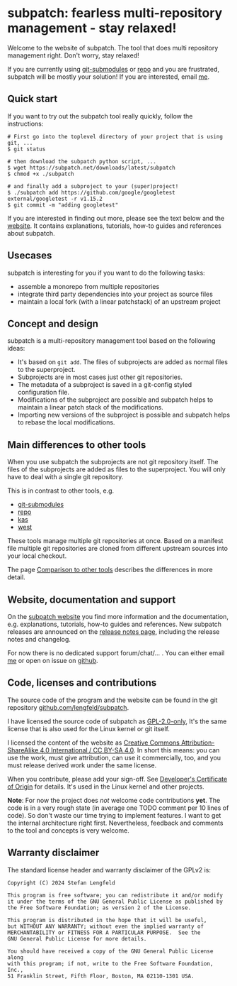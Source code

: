 # subpatch: fearless multi-repository management - stay relaxed!

Welcome to the website of subpatch. The tool that does multi repository
management right. Don't worry, stay relaxed!

If you are currently using
[git-submodules](https://git-scm.com/book/en/v2/Git-Tools-Submodules) or
[repo](https://gerrit.googlesource.com/git-repo/+/HEAD/README.md) and you are
frustrated, subpatch  will be mostly your solution! If you are interested,
email [me](mailto:stefan+subpatch@lengfeld.xyz).


## Quick start

If you want to try out the subpatch tool really quickly, follow the
instructions:

    # First go into the toplevel directory of your project that is using git, ...
    $ git status

    # then download the subpatch python script, ...
    $ wget https://subpatch.net/downloads/latest/subpatch
    $ chmod +x ./subpatch

    # and finally add a subproject to your (super)project!
    $ ./subpatch add https://github.com/google/googletest external/googletest -r v1.15.2
    $ git commit -m "adding googletest"

If you are interested in finding out more, please see the text below and the
[website](https://subpatch.net).
It contains explanations, tutorials, how-to guides and references about
subpatch.


## Usecases

subpatch is interesting for you if you want to do the following tasks:

* assemble a monorepo from multiple repositories
* integrate third party dependencies into your project as source files
* maintain a local fork (with a linear patchstack) of an upstream project


## Concept and design

subpatch is a multi-repository management tool based on the following ideas:

* It's based on `git add`. The files of subprojects are added as normal files
  to the superproject.
* Subprojects are in most cases just other git repositories.
* The metadata of a subproject is saved in a git-config styled configuration file.
* Modifications of the subproject are possible and subpatch helps to maintain
  a linear patch stack of the modifications.
* Importing new versions of the subproject is possible and subpatch helps to
  rebase the local modifications.


## Main differences to other tools

When you use subpatch the subprojects are not git repository itself. The files
of the subprojects are added as files to the superproject. You will only have
to deal with a single git repository.

This is in contrast to other tools, e.g.

* [git-submodules](https://git-scm.com/book/en/v2/Git-Tools-Submodules)
* [repo](https://gerrit.googlesource.com/git-repo/+/HEAD/README.md)
* [kas](https://kas.readthedocs.io/en/latest/)
* [west](https://docs.zephyrproject.org/latest/develop/west/index.html)

These tools manage multiple git repositories at once. Based on a manifest file
multiple git repositories are cloned from different upstream sources into your
local checkout.

The page [Comparison to other tools](https://subpatch.net/exp/comparison/)
describes the differences in more detail.


## Website, documentation and support

On the [subpatch website](https://subpatch.net)
you find more information and the documentation, e.g. explanations, tutorials,
how-to guides and references. New subpatch releases are announced on the
[release notes page](https://subpatch.net/ref/releases/),
including the release notes and changelog.

For now there is no dedicated support forum/chat/… . You can either
email [me](mailto:stefan+subpatch@lengfeld.xyz) or open on issue on
[github](https://github.com/lengfeld/subpatch/issues).


## Code, licenses and contributions

The source code of the program and the website can be found in the
git repository [github.com/lengfeld/subpatch](https://github.com/lengfeld/subpatch).

I have licensed the source code of subpatch as
[GPL-2.0-only](https://spdx.org/licenses/GPL-2.0-only.html),
It's the same license that is also used for the Linux kernel or git itself.

I licensed the content of the website as
[Creative Commons Attribution-ShareAlike 4.0 International / CC BY-SA 4.0](https://creativecommons.org/licenses/by-sa/4.0/?ref=chooser-v1).
In short this means: you can use the work, must give attribution, can use it
commercially, too, and you must release derived work under the same license.

When you contribute, please add your sign-off. See [Developer's Certificate of
Origin](https://developercertificate.org/) for details. It's used in the Linux
kernel and other projects.

**Note**: For now the project does *not* welcome code contributions __yet__.
The code is in a very rough state (in average one TODO comment per 10 lines of
code). So don't waste our time trying to implement features. I want to get the
internal architecture right first. Nevertheless, feedback and comments to the
tool and concepts is very welcome.


## Warranty disclaimer

The standard license header and warranty disclaimer of the GPLv2 is:

    Copyright (C) 2024 Stefan Lengfeld

    This program is free software; you can redistribute it and/or modify
    it under the terms of the GNU General Public License as published by
    the Free Software Foundation; as version 2 of the License.

    This program is distributed in the hope that it will be useful,
    but WITHOUT ANY WARRANTY; without even the implied warranty of
    MERCHANTABILITY or FITNESS FOR A PARTICULAR PURPOSE.  See the
    GNU General Public License for more details.

    You should have received a copy of the GNU General Public License along
    with this program; if not, write to the Free Software Foundation, Inc.,
    51 Franklin Street, Fifth Floor, Boston, MA 02110-1301 USA.

